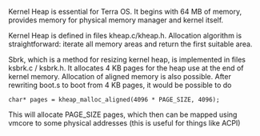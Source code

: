 Kernel Heap is essential for Terra OS. It begins with 64 MB of memory, provides memory for physical memory manager and kernel itself.

Kernel Heap is defined in files kheap.c/kheap.h. Allocation algorithm is straightforward: iterate all memory areas and return the first suitable area.

Sbrk, which is a method for resizing kernel heap, is implemented in files ksbrk.c / ksbrk.h. It allocates 4 KB pages for the heap use at the end of kernel memory.
Allocation of aligned memory is also possible. After rewriting boot.s to boot from 4 KB pages, it would be possible to do

    char* pages = kheap_malloc_aligned(4096 * PAGE_SIZE, 4096);

This will allocate PAGE_SIZE pages, which then can be mapped using vmcore to some physical addresses (this is useful for things like ACPI)